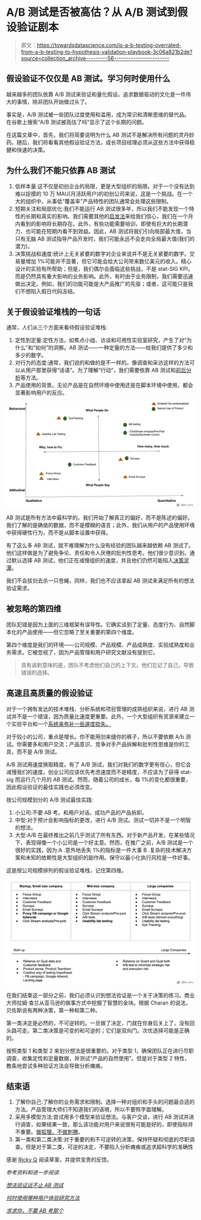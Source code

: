 # A/B 测试是否被高估？从 A/B 测试到假设验证剧本

> 原文：<https://towardsdatascience.com/is-a-b-testing-overrated-from-a-b-testing-to-hypothesis-validation-playbook-3c06a821b2de?source=collection_archive---------56----------------------->

## 假设验证不仅仅是 AB 测试。学习何时使用什么

越来越多的团队依靠 A/B 测试来验证和量化假设。追求数据驱动的文化是一件伟大的事情，除非团队开始做过头了。

事实是，A/B 测试被一些团队过度使用和滥用，成为常识和清晰思维的替代品。在谷歌上搜索“A/B 测试被高估了吗”显示了这个长期的问题。

在这篇文章中，首先，我们将简要说明为什么 AB 测试不是解决所有问题的灵丹妙药。随后，我们将看看其他假设验证方法，成长项目经理必须从这些方法中获得稳健和快速的决策。

## 为什么我们不能只依靠 AB 测试

1.  低样本量:这不仅是初创企业的局限，更是大型组织的局限。对于一个没有达到难以捉摸的 10 万 MAU(月活跃用户)的初创公司来说，这是一个挑战。在一个大的组织中，从事低“覆盖率”产品特性的团队通常会处理这些限制。
2.  短期关注和局部优化:我们不能运行 AB 测试很多年，所以我们不能发现一个特性的长期和真实的影响。我们需要其他的[启发法](https://medium.com/@SoruK/short-term-to-long-term-impact-3869770a8a3d)来给我们信心，我们在一个月内看到的影响将长期存在。此外，有些功能需要培训，即使有巨大的长期潜力，也可能在短期内看不到效益。因此，AB 测试将我们引向局部最大值，当只有无脑 AB 测试指导产品开发时，我们可能永远不会走向全局最大值(我们的潜力)。
3.  决策挑战和速度:统计上无关紧要的数字对企业来说并不是无关紧要的数字。交易量增加 1%可能并不显著，但它可能会给大公司带来数亿美元的收入。精心设计的实验有所帮助；但是，我们偶尔会面临这些挑战，不是 stat-SIG KPI，而是仍然具有重大影响的业务影响。此外，有时由于业务限制，我们需要迅速做出决定。例如，我们的功能可能是大产品推广的先驱；或者，这可能只是我们不想陷入假日代码冻结。

## 关于假设验证堆栈的一句话

通常，人们从三个方面来看待假设验证堆栈:

1.  定性到定量:定性方法，如焦点小组、访谈和可用性实验室研究，产生了对“为什么”和“如何”的洞察。AB 测试——一种定量的方法——给我们提供了多少和多少的数字。
2.  对行为的态度:通常，我们说的和做的是不一样的。像调查和采访这样的方法可以从用户那里获得“话语”。为了理解“行动”，我们需要依靠 AB 测试和[前后分析](https://medium.com/@SoruK/ab-testing-or-pre-post-7e8cda238b0c)等方法。
3.  产品使用的背景。无论产品是在自然环境中使用还是在脚本环境中使用，都会显著影响用户的反应。

![](img/019f9690e1818ee0b3b1e86339c1faa7.png)

AB 测试是所有方法中最科学的。我们开始了解真正的偏好，而不是陈述的偏好。我们了解的是确凿的数据，而不是模糊的语言；此外，我们从用户的产品使用环境中获得硬性行为，而不是从脚本设置中获得。

有了这么多 AB 测试，就不难理解为什么没有经验的团队越来越依赖 AB 测试了。他们这样做是为了避免争论、责任和令人厌倦的批判性思考。他们很少意识到，通过默认选择 AB 测试，他们正在减慢组织的速度，并且他们仍然可能陷入[决策泥潭](https://medium.com/swlh/experiment-call-out-framework-6e8d1bd27f93)。

我们不会拔剑去杀一只苍蝇，同样，我们也不应该拿起 AB 测试来满足所有的想法验证需求。

## 被忽略的第四维

团队犯错是因为上面的三维框架有误导性。它确实谈到了定量、态度行为、自然脚本化的产品使用——但它忽略了至关重要的第四个维度。

第四个维度是我们的环境——公司规模、产品规模、产品成熟度、实验成熟度和业务需求。它被忽视了，因为产品管理和用户研究文献没有提到它。

> 具有讽刺意味的是，团队不考虑他们自己的上下文。他们忘记了自己，导致错误的选择。

## 高速且高质量的假设验证

对于一个拥有发达的技术堆栈、分析系统和项目管理的成熟组织来说，进行 AB 测试并不是一个错误，因为质量比速度更重要。此外，一个大型组织有资源来建立一个实验平台和一个[系统来弥补一些速度损失。](https://medium.com/@SoruK/how-to-turbocharge-experimentation-program-ff8e07683521)

对于较小的公司，重点是增长。你不能用剑来缝你的裤子，所以不要依赖 A/b 测试。你需要多和用户交流；产品意识、竞争对手产品拆解和批判性思维是你的工具，而不是 A/B 测试。

A/B 测试用速度换取精度。有了 A/B 测试，我们对我们的数字更有信心，但它会减慢我们的速度。创业公司应该优先考虑速度而不是精度，不应该为了获得 stat-sig 而运行几个月的 AB 测试。然而，随着公司的成长，每 1%的变化都很重要，因此假设验证的最佳实践也必须改变。

按公司规模划分的 A/B 测试最佳实践:

1.  小公司:不要 AB 考。和用户对话。成功产品的产品拆卸。
2.  中型:对于预计会影响指标的更改，进行 A/B 测试。测试一切并不是一个明智的想法。
3.  大型:A/B 在最终推出之前几乎测试了所有东西。对于新产品开发，在某些情况下，表现得像一个小公司是一个好主意。然而，在推广之前，A/B 测试是一个很好的实践，因为:A .意外地丢失 1%的指标是一件大事 B .复杂的技术解决方案和未知的依赖性是大型组织的副作用。保守以最小化执行风险是一件好事。

这是按公司规模排列的假设验证堆栈，记住第四维。

![](img/f6af98bcdc49a45b5ffb4ff58bd135f9.png)

在我们结束这一部分之前，我们必须认识到想法验证是一个关于决策的练习。商业大师拉姆·查兰从亚马逊的做事方式中挖掘了智慧的金块。根据 Charan 的说法，贝佐斯说有两种决策，第一种和第二种。

第一类决定是必然的，不可逆转的。一旦做了决定，门就在你身后关上了，没有回头路可走。第二类决策是可变的和可逆的；它们是双向门。次优选择可能是正确的。

按照类型 1 和类型 2 来划分想法是很重要的。对于类型 1，确保团队正在进行尽职调查，收集定性和定量数据，并测试“产品的自然使用”。但是对于类型 2 特性，教条地尝试多种验证方法会导致分析瘫痪。

## 结束语

1.  了解你自己:了解你的业务需求和限制。选择一种对组织和手头的问题最合适的方法。产品管理大师们不知道我们的语境，所以不要照字面理解。
2.  采用多模型方法:尝试用多个模型来验证想法。与客户交谈，进行 AB 测试并进行调查，如果结果一致，那么该功能对用户来说很有可能是好的，即使指标并不重要。[做狐狸，不做刺猬](http://longnow.org/seminars/02007/jan/26/why-foxes-are-better-forecasters-than-hedgehogs/)。
3.  第一类和第二类决策:对于重要的和不可逆转的决策，保持怀疑和彻底的尽职调查。但是对于第二类，可逆的决定，不要陷入分析瘫痪或追求超科学的准确性

感谢 [Ricky Q](https://medium.com/u/ff3ed16f9ae1?source=post_page-----cddbdc39f962----------------------) 阅读草案，并提供宝贵的反馈。

*参考资料和进一步阅读:*

[*想法验证远不止 AB 测试*](https://itamargilad.com/idea-validation-much-more-than-just-a-b-experiments/)

[*何时使用哪种用户体验研究方法*](https://www.nngroup.com/articles/which-ux-research-methods/)

[*求求你，不要 AB 考那个*](https://www.reforge.com/brief/please-please-don-t-a-b-test-that#znFCjmaqXi7S0uCRURx3pA)